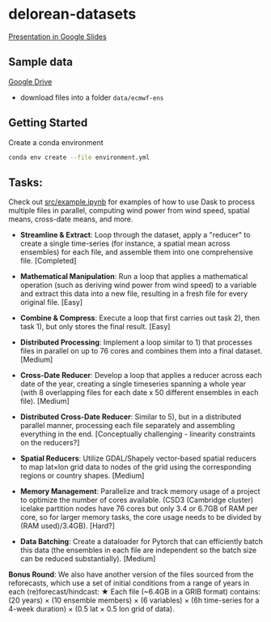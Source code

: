 # delorean-datasets

[Presentation in Google Slides](https://docs.google.com/presentation/d/1mpfY3Bmu7nKKs3hsE7gQqjQxMAWsZ8AWS16ghgJVVuQ/edit#slide=id.p)


## Sample data
[Google Drive](https://drive.google.com/drive/folders/13QCIuZa73SeQWAc_oKJce5ulLTMSxg0l?usp=drive_link)
- download files into a folder `data/ecmwf-ens`

## Getting Started

Create a conda environment

```bash
conda env create --file environment.yml 
```

## Tasks:

Check out [src/example.ipynb](src/example.ipynb) for examples of how to use Dask to process multiple files in parallel, computing wind power from wind speed, spatial means, cross-date means, and more.

- **Streamline & Extract**: Loop through the dataset, apply a "reducer" to create a single time-series (for instance, a spatial mean across ensembles) for each file, and assemble them into one comprehensive file. [Completed]

- **Mathematical Manipulation**: Run a loop that applies a mathematical operation (such as deriving wind power from wind speed) to a variable and extract this data into a new file, resulting in a fresh file for every original file. [Easy]

- **Combine & Compress**: Execute a loop that first carries out task 2), then task 1), but only stores the final result. [Easy]

- **Distributed Processing**: Implement a loop similar to 1) that processes files in parallel on up to 76 cores and combines them into a final dataset. [Medium]

- **Cross-Date Reducer**: Develop a loop that applies a reducer across each date of the year, creating a single timeseries spanning a whole year (with 8 overlapping files for each date x 50 different ensembles in each file). [Medium]

- **Distributed Cross-Date Reducer**: Similar to 5), but in a distributed parallel manner, processing each file separately and assembling everything in the end. [Conceptually challenging - linearity constraints on the reducers?]

- **Spatial Reducers**: Utilize GDAL/Shapely vector-based spatial reducers to map lat×lon grid data to nodes of the grid using the corresponding regions or country shapes. [Medium]

- **Memory Management**: Parallelize and track memory usage of a project to optimize the number of cores available. (CSD3 (Cambridge cluster) icelake partition nodes have 76 cores but only 3.4 or 6.7GB of RAM per core, so for larger memory tasks, the core usage needs to be divided by (RAM used)/3.4GB). [Hard?]

- **Data Batching**: Create a dataloader for Pytorch that can efficiently batch this data (the ensembles in each file are independent so the batch size can be reduced substantially). [Medium]

**Bonus Round**:
We also have another version of the files sourced from the reforecasts, which use a set of initial conditions from a range of years in each (re)forecast/hindcast:
★ Each file (~6.4GB in a GRIB format) contains:
(20 years) × (10 ensemble members) × (6 variables) × (6h time-series for a 4-week duration) × (0.5 lat × 0.5 lon grid of data).

